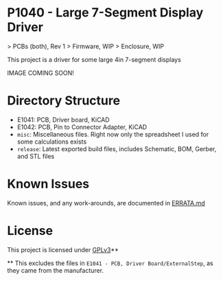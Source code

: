 # P1040 - Large 7-Segment Display Driver
\> PCBs (both), Rev 1
\> Firmware, WIP
\> Enclosure, WIP

This project is a driver for some large 4in 7-segment displays

IMAGE COMING SOON!

# Directory Structure
- E1041: PCB, Driver board, KiCAD
- E1042: PCB, Pin to Connector Adapter, KiCAD
- `misc`: Miscellaneous files. Right now only the spreadsheet I used for some calculations exists
- `release`: Latest exported build files, includes Schematic, BOM, Gerber, and STL files

# Known Issues
Known issues, and any work-arounds, are documented in [ERRATA.md](ERRATA.md)

# License
This project is licensed under [GPLv3](LICENSE.md)**

** This excludes the files in `E1041 - PCB, Driver Board/ExternalStep`, as they came from the manufacturer.
